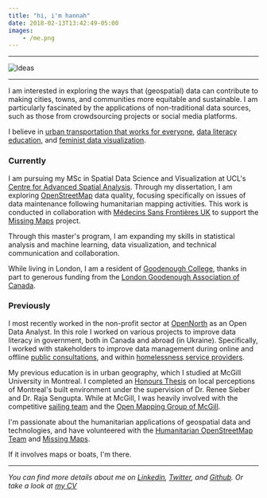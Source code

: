```yaml
---
title: "hi, i'm hannah"
date: 2018-02-13T13:42:49-05:00
images:
    - /me.png
---
```

---

![Ideas](/me.png)

---  

I am interested in exploring the ways that (geospatial) data can contribute to making cities, towns, and communities more equitable and sustainable. I am particularly fascinated by the applications of non-traditional data sources, such as those from crowdsourcing projects or social media platforms. 

I believe in [urban transportation that works for everyone](https://hannahker.com/Transport_Policy.pdf), [data literacy education](https://www.opennorth.ca/2019/06/07/reflections-on-the-open-government-partnership-summit-let-s-talk-about-literacy), and [feminist data visualization](https://hannahker.com/research/emotion/). 

### Currently

I am pursuing my MSc in Spatial Data Science and Visualization at UCL's [Centre for Advanced Spatial Analysis](https://www.ucl.ac.uk/bartlett/casa/). Through my dissertation, I am exploring [OpenStreetMap](https://www.openstreetmap.org/) data quality, focusing specifically on issues of data maintenance following humanitarian mapping activities. This work is conducted in collaboration with [Médecins Sans Frontières UK](https://www.msf.org.uk/about-manson-unit) to support the [Missing Maps](https://www.missingmaps.org/) project. 

Through this master's program, I am expanding my skills in statistical analysis and machine learning, data visualization, and technical communication and collaboration. 

While living in London, I am a resident of [Goodenough College](https://www.goodenough.ac.uk/), thanks in part to generous funding from the [London Goodenough Association of Canada](http://lgac.ca/). 

### Previously 

I most recently worked in the non-profit sector at [OpenNorth](https://www.opennorth.ca/) as an Open Data Analyst. In this role I worked on various projects to improve data literacy in government, both in Canada and abroad (in Ukraine). Specifically, I worked with stakeholders to improve data management during online and offline [public consultations](https://www.opennorth.ca/2019/06/03/what-we-re-up-to-data-literacy-and-public-consultations), and within [homelessness service providers](https://www.opennorth.ca/2018/12/24/workshop-on-data-management-for-a-homelessness-information-system).

My previous education is in urban geography, which I studied at McGill University in Montreal. I completed an [Honours Thesis](https://www.mcgill.ca/geography/files/geography/ker_hannah_2018_honoursabstract.pdf) on local perceptions of Montreal's built environment under the supervision of Dr. Renee Sieber and Dr. Raja Sengupta. While at McGill, I was heavily involved with the competitive [sailing team](http://mcgillsailing.org/) and the [Open Mapping Group of McGill](https://www.facebook.com/omgMcGill/). 

I'm passionate about the humanitarian applications of geospatial data and technologies, and have volunteered with the [Humanitarian OpenStreetMap Team](https://www.hotosm.org/) and [Missing Maps](https://www.missingmaps.org/). 

If it involves maps or boats, I'm there. 

---


*You can find more details about me on [Linkedin](https://ca.linkedin.com/in/hannah-ker-991007115), [Twitter](https://twitter.com/hannahker11), and [Github](https://github.com/hannahker). Or take a look at [my CV](https://hannahker.com/cv.pdf)*

